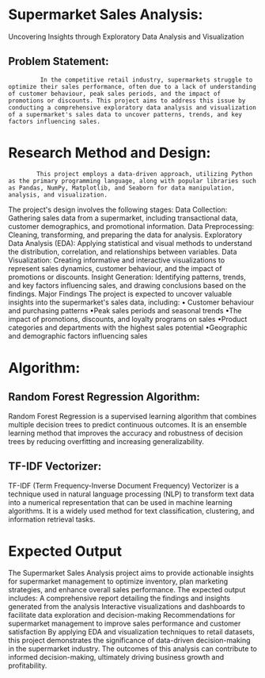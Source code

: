 # Supermarket Sales Analysis:
 Uncovering Insights through Exploratory Data Analysis and Visualization
## Problem Statement:
             In the competitive retail industry, supermarkets struggle to optimize their sales performance, often due to a lack of understanding of customer behaviour, peak sales periods, and the impact of promotions or discounts. This project aims to address this issue by conducting a comprehensive exploratory data analysis and visualization of a supermarket's sales data to uncover patterns, trends, and key factors influencing sales.
# Research Method and Design:
            This project employs a data-driven approach, utilizing Python as the primary programming language, along with popular libraries such as Pandas, NumPy, Matplotlib, and Seaborn for data manipulation, analysis, and visualization. 
The project's design involves the following stages:
Data Collection: Gathering sales data from a supermarket, including transactional data, customer demographics, and promotional information.
Data Preprocessing: Cleaning, transforming, and preparing the data for analysis.
Exploratory Data Analysis (EDA): Applying statistical and visual methods to understand the distribution, correlation, and relationships between variables.
Data Visualization: Creating informative and interactive visualizations to represent sales dynamics, customer behaviour, and the impact of promotions or discounts.
Insight Generation: Identifying patterns, trends, and key factors influencing sales, and drawing conclusions based on the findings.
Major Findings
The project is expected to uncover valuable insights into the supermarket's sales data, including:
• Customer behaviour and purchasing patterns
•Peak sales periods and seasonal trends
•The impact of promotions, discounts, and loyalty programs on sales
•Product categories and departments with the highest sales potential
•Geographic and demographic factors influencing sales
# Algorithm:
## Random Forest Regression Algorithm:
Random Forest Regression is a supervised learning algorithm that combines multiple decision trees to predict continuous outcomes. It is an ensemble learning method that improves the accuracy and robustness of decision trees by reducing overfitting and increasing generalizability.
## TF-IDF Vectorizer:
TF-IDF (Term Frequency-Inverse Document Frequency) Vectorizer is a technique used in natural language processing (NLP) to transform text data into a numerical representation that can be used in machine learning algorithms. It is a widely used method for text classification, clustering, and information retrieval tasks.
# Expected Output 
The Supermarket Sales Analysis project aims to provide actionable insights for supermarket management to optimize inventory, plan marketing strategies, and enhance overall sales performance. 
The expected output includes:
A comprehensive report detailing the findings and insights generated from the analysis
Interactive visualizations and dashboards to facilitate data exploration and decision-making
Recommendations for supermarket management to improve sales performance and customer satisfaction
By applying EDA and visualization techniques to retail datasets, this project demonstrates the significance of data-driven decision-making in the supermarket industry. The outcomes of this analysis can contribute to informed decision-making, ultimately driving business growth and profitability.
